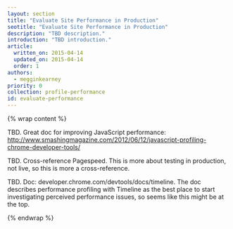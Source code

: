 ```yaml
---
layout: section
title: "Evaluate Site Performance in Production"
seotitle: "Evaluate Site Performance in Production"
description: "TBD description."
introduction: "TBD introduction."
article:
  written_on: 2015-04-14
  updated_on: 2015-04-14
  order: 1
authors:
  - megginkearney
priority: 0
collection: profile-performance
id: evaluate-performance
---
```


{% wrap content %}

TBD. Great doc for improving JavaScript performance: http://www.smashingmagazine.com/2012/06/12/javascript-profiling-chrome-developer-tools/ 

TBD. Cross-reference Pagespeed. This is more about testing in production, not live, so this is more a cross-reference.

TBD. Doc: developer.chrome.com/devtools/docs/timeline. The doc describes performance profiling with Timeline as the best place to start investigating perceived performance issues, so seems like this might be at the top.

{% endwrap %}